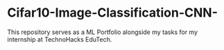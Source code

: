 # Cifar10-Image-Classification-CNN-
This repository serves as a ML Portfolio alongside my tasks for my internship at TechnoHacks EduTech.
